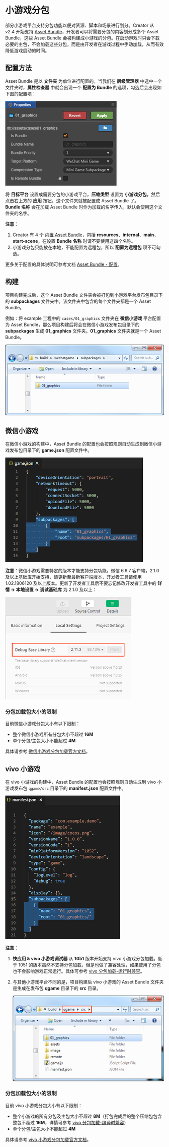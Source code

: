 # 小游戏分包

部分小游戏平台支持分包功能以便对资源、脚本和场景进行划分。Creator 从 v2.4 开始支持 [Asset Bundle](../asset-manager/bundle.md)，开发者可以将需要分包的内容划分成多个 Asset Bundle，这些 Asset Bundle 会被构建成小游戏的分包。在启动游戏时只会下载必要的主包，不会加载这些分包，而是由开发者在游戏过程中手动加载，从而有效降低游戏启动的时间。

## 配置方法

Asset Bundle 是以 **文件夹** 为单位进行配置的。当我们在 **层级管理器** 中选中一个文件夹时，**属性检查器** 中就会出现一个 **配置为 Bundle** 的选项，勾选后会出现如下图的配置项：

![](subpackage/configuration.png)

将 **目标平台** 设置成需要分包的小游戏平台，**压缩类型** 设置为 **小游戏分包**，然后点击右上方的 **应用** 按钮，这个文件夹就被配置成 Asset Bundle 了。<br>
**Bundle 名称** 会在加载 Asset Bundle 时作为加载的名字传入，默认会使用这个文件夹的名字。

**注意**：
1. Creator 有 4 个 [内置 Asset Bundle](../asset-manager/bundle.md#%E5%86%85%E7%BD%AE-asset-bundle)，包括 **resources**、**internal**、**main**、**start-scene**，在设置 **Bundle 名称** 时请不要使用这四个名称。
2. 小游戏分包只能放在本地，不能配置为远程包，所以 **配置为远程包** 项不可勾选。

更多关于配置的具体说明可参考文档 [Asset Bundle - 配置](../scripting/asset-bundle.md#%E9%85%8D%E7%BD%AE%E6%96%B9%E6%B3%95)。

## 构建

项目构建完成后，这个 Asset Bundle 文件夹会被打包到小游戏平台发布包目录下的 **subpackages** 文件夹中。该文件夹中包含的每个文件夹都是一个 Asset Bundle。

例如：将 example 工程中的 `cases/01_graphics` 文件夹在 **微信小游戏** 平台配置为 Asset Bundle，那么项目构建后将会在微信小游戏发布包目录下的 **subpackages** 生成 **01_graphics** 文件夹。**01_graphics** 文件夹就是一个 Asset Bundle。

![](subpackage/subpackage.png)

## 微信小游戏

在微信小游戏的构建中，Asset Bundle 的配置也会按照规则自动生成到微信小游戏发布包目录下的 **game.json** 配置文件中。

![profile](subpackage/profile.png)

**注意**：微信小游戏需要特定的版本才能支持分包功能。微信 6.6.7 客户端，2.1.0 及以上基础库开始支持，请更新至最新客户端版本，开发者工具请使用 1.02.1806120 及以上版本。更新了开发者工具后不要忘记修改开发者工具中的 **详情 -> 本地设置 -> 调试基础库** 为 2.1.0 及以上：

![subpackage2](./subpackage/subpackage2.png)

### 分包加载包大小的限制

目前微信小游戏分包大小有以下限制：

- 整个微信小游戏所有分包大小不超过 **16M**
- 单个分包/主包大小不能超过 **4M**

具体请参考 [微信小游戏分包加载官方文档](https://developers.weixin.qq.com/minigame/dev/guide/base-ability/sub-packages.html)。

## vivo 小游戏

在 vivo 小游戏的构建中，Asset Bundle 的配置也会按照规则自动生成到 vivo 小游戏发布包 `qgame/src` 目录下的 **manifest.json** 配置文件中。

![profile](./subpackage/vivo_profile.png)

**注意**：

1. **快应用 & vivo 小游戏调试器** 从 **1051** 版本开始支持 vivo 小游戏分包加载。低于 1051 的版本虽然不支持分包加载，但是也做了兼容处理，如果使用了分包也不会影响游戏正常运行。具体可参考 [vivo 分包加载-运行时兼容](https://minigame.vivo.com.cn/documents/#/lesson/base/subpackage?id=%e8%bf%90%e8%a1%8c%e6%97%b6%e5%85%bc%e5%ae%b9)。
2. 与其他小游戏平台不同的是，项目构建后 vivo 小游戏的 Asset Bundle 文件夹是生成在发布包 **qgame** 目录下的 **src** 目录。

    ![](./subpackage/vivo_subpackage.png)

### 分包加载包大小的限制

目前 vivo 小游戏分包大小有以下限制：

- 整个小游戏的所有分包及主包大小不超过 **8M**（打包完成后的整个压缩包包含整包不超过 **16M**，详情可参考 [vivo 分包加载-编译时兼容](https://minigame.vivo.com.cn/documents/#/lesson/base/subpackage?id=%e7%bc%96%e8%af%91%e6%97%b6%e5%85%bc%e5%ae%b9)）
- 单个分包/主包大小不能超过 **4M**

具体请参考 [vivo 小游戏分包加载官方文档](https://minigame.vivo.com.cn/documents/#/lesson/base/subpackage)。
